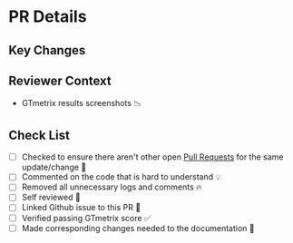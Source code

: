 # PR Details

## Key Changes

<!-- List the changes to look for in this PR and the dependencies that are required if any -->

## Reviewer Context

- GTmetrix results screenshots 📉

## Check List

- [ ] Checked to ensure there aren't other open [Pull Requests](https://github.com/amjedidiah/free-tribe-network/pulls) for the same update/change :eyes:
- [ ] Commented on the code that is hard to understand :bulb:
- [ ] Removed all unnecessary logs and comments :fire:
- [ ] Self reviewed :eyes:
- [ ] Linked Github issue to this PR :link:
- [ ] Verified passing GTmetrix score :white_check_mark:
- [ ] Made corresponding changes needed to the documentation :memo:
